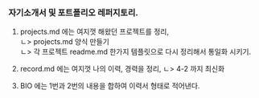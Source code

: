 ### 자기소개서 및 포트폴리오 레퍼지토리.

1. projects.md 에는 여지껏 해왔던 프로젝트를 정리,<br>
   ㄴ> projects.md 양식 만들기<br>
   ㄴ> 각 프로젝트 readme.md 한가지 템플릿으로 다시 정리해서 통일화 시키기.<br>
   
3. record.md 에는 여지껏 나의 이력, 경력을 정리,
   ㄴ> 4-2 까지 최신화
   
5. BIO 에는 1번과 2번의 내용을 합하여 이력서 형태로 적어낸다.
